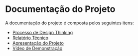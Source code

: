 # Documentação do Projeto

A documentação do projeto é composta pelos seguintes itens: 
 - [Processo de Design Thinking](concepcao/Processo%20de%20Design%20Thinking.pdf)
 - [Relatório Técnico](relatorio/Relatorio%20Tecnico%20.md)
 - [Apresentação do Projeto](apresentacao/apresentacao%20-%20TEMPLATE.pptx)
 - [Vídeo de Demonstração](https://youtube.com)

